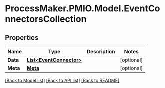 # ProcessMaker.PMIO.Model.EventConnectorsCollection
## Properties

Name | Type | Description | Notes
------------ | ------------- | ------------- | -------------
**Data** | [**List&lt;EventConnector&gt;**](EventConnector.md) |  | [optional] 
**Meta** | [**Meta**](Meta.md) |  | [optional] 

[[Back to Model list]](../README.md#documentation-for-models) [[Back to API list]](../README.md#documentation-for-api-endpoints) [[Back to README]](../README.md)

